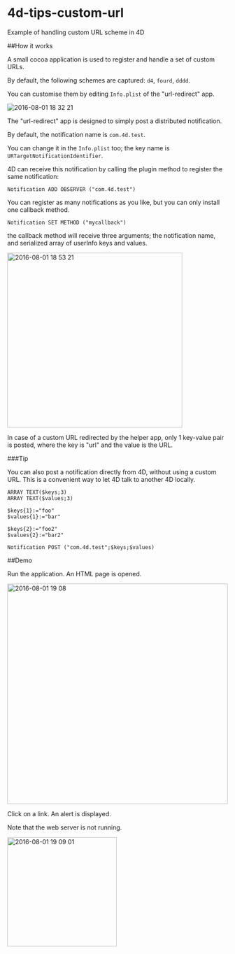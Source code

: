 # 4d-tips-custom-url
Example of handling custom URL scheme in 4D 

##How it works

A small cocoa application is used to register and handle a set of custom URLs.

By default, the following schemes are captured: ``d4``, ``fourd``, ``dddd``.

You can customise them by editing ``Info.plist`` of the "url-redirect" app.

<img alt="2016-08-01 18 32 21" src="https://cloud.githubusercontent.com/assets/1725068/17289833/65394a98-5816-11e6-87d2-537bdb731947.png">

The "url-redirect" app is designed to simply post a distributed notification.

By default, the notification name is ``com.4d.test``.

You can change it in the ``Info.plist`` too; the key name is ``URTargetNotificationIdentifier``.

4D can receive this notification by calling the plugin method to register the same notification:

```
Notification ADD OBSERVER ("com.4d.test")
```

You can register as many notifications as you like, but you can only install one callback method.

```
Notification SET METHOD ("mycallback")
```

the callback method will receive three arguments; the notification name, and serialized array of userInfo keys and values. 

<img width="400" alt="2016-08-01 18 53 21" src="https://cloud.githubusercontent.com/assets/1725068/17290409/4b4ce574-5819-11e6-8e6d-937b4ebb0868.png">

In case of a custom URL redirected by the helper app, only 1 key-value pair is posted, where the key is "url" and the value is the URL.

###Tip

You can also post a notification directly from 4D, without using a custom URL. This is a convenient way to let 4D talk to another 4D locally.

```
ARRAY TEXT($keys;3)
ARRAY TEXT($values;3)

$keys{1}:="foo"
$values{1}:="bar"

$keys{2}:="foo2"
$values{2}:="bar2"

Notification POST ("com.4d.test";$keys;$values)
```

##Demo

Run the application. An HTML page is opened.

<img width="504" alt="2016-08-01 19 08" src="https://cloud.githubusercontent.com/assets/1725068/17290834/70b429f6-581b-11e6-811c-8d8e676f2500.png">

Click on a link. An alert is displayed. 

Note that the web server is not running.

<img width="250" alt="2016-08-01 19 09 01" src="https://cloud.githubusercontent.com/assets/1725068/17290856/834392a0-581b-11e6-94ea-c1594e15051f.png">
